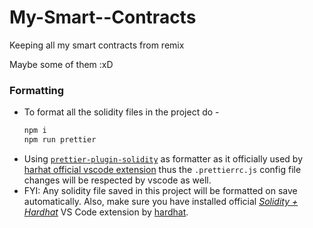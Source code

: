 # My-Smart--Contracts

Keeping all my smart contracts from remix

Maybe some of them :xD

### Formatting

- To format all the solidity files in the project do -
  ```bash
  npm i
  npm run prettier
  ```
- Using [`prettier-plugin-solidity`](https://github.com/prettier-solidity/prettier-plugin-solidity) as formatter as it officially used by [harhat official vscode extension](https://github.com/NomicFoundation/hardhat-vscode#features) thus the `.prettierrc.js` config file changes will be respected by vscode as well.
- FYI: Any solidity file saved in this project will be formatted on save automatically. Also, make sure you have installed official [_Solidity + Hardhat_](https://marketplace.visualstudio.com/items?itemName=NomicFoundation.hardhat-solidity) VS Code extension by [hardhat](https://hardhat.org/).
